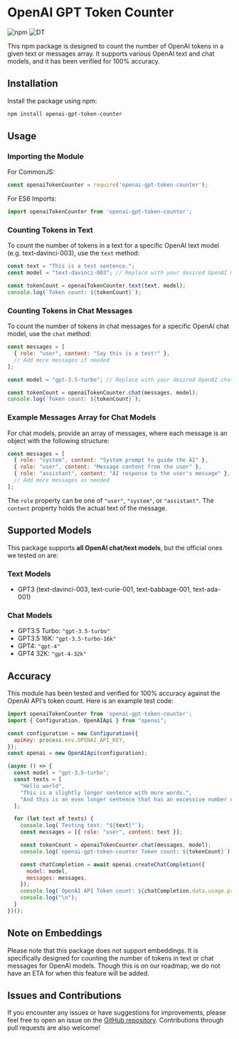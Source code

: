 # OpenAI GPT Token Counter

![npm](https://img.shields.io/npm/dt/openai-gpt-token-counter)
![DT](https://img.shields.io/badge/TypeScript%20Support-DT-blue)

This npm package is designed to count the number of OpenAI tokens in a given text or messages array. It supports various OpenAI text and chat models, and it has been verified for 100% accuracy.

## Installation

Install the package using npm:

```bash
npm install openai-gpt-token-counter
```

## Usage

### Importing the Module

For CommonJS:

```javascript
const openaiTokenCounter = require('openai-gpt-token-counter');
```

For ES6 Imports:

```javascript
import openaiTokenCounter from 'openai-gpt-token-counter';
```

### Counting Tokens in Text

To count the number of tokens in a text for a specific OpenAI text model (e.g. text-davinci-003), use the `text` method:

```javascript
const text = "This is a test sentence.";
const model = "text-davinci-003"; // Replace with your desired OpenAI model

const tokenCount = openaiTokenCounter.text(text, model);
console.log(`Token count: ${tokenCount}`);
```

### Counting Tokens in Chat Messages

To count the number of tokens in chat messages for a specific OpenAI chat model, use the `chat` method:

```javascript
const messages = [
  { role: "user", content: "Say this is a test!" },
  // Add more messages if needed
];

const model = "gpt-3.5-turbo"; // Replace with your desired OpenAI chat model

const tokenCount = openaiTokenCounter.chat(messages, model);
console.log(`Token count: ${tokenCount}`);
```
### Example Messages Array for Chat Models

For chat models, provide an array of messages, where each message is an object with the following structure:

```javascript
const messages = [
  { role: "system", content: "System prompt to guide the AI" },
  { role: "user", content: "Message content from the user" },
  { role: "assistant", content: "AI response to the user's message" },
  // Add more messages as needed
];
```

The `role` property can be one of `"user"`, `"system"`, or `"assistant"`. The `content` property holds the actual text of the message.

## Supported Models

This package supports **all OpenAI chat/text models**, but the official ones we tested on are:

### Text Models

- GPT3 (text-davinci-003, text-curie-001, text-babbage-001, text-ada-001)

### Chat Models

- GPT3.5 Turbo: `"gpt-3.5-turbo"`
- GPT3.5 16K: `"gpt-3.5-turbo-16k"`
- GPT4: `"gpt-4"`
- GPT4 32K: `"gpt-4-32k"`

## Accuracy

This module has been tested and verified for 100% accuracy against the OpenAI API's token count. Here is an example test code:

```javascript
import openaiTokenCounter from 'openai-gpt-token-counter';
import { Configuration, OpenAIApi } from "openai";

const configuration = new Configuration({
  apiKey: process.env.OPENAI_API_KEY,
});
const openai = new OpenAIApi(configuration);

(async () => {
  const model = "gpt-3.5-turbo";
  const texts = [
    "Hello world",
    "This is a slightly longer sentence with more words.",
    "And this is an even longer sentence that has an excessive number of words..."
  ];

  for (let text of texts) {
    console.log(`Testing text: "${text}"`);
    const messages = [{ role: "user", content: text }];

    const tokenCount = openaiTokenCounter.chat(messages, model);
    console.log(`openai-gpt-token-counter Token count: ${tokenCount}`);

    const chatCompletion = await openai.createChatCompletion({
      model: model,
      messages: messages,
    });
    console.log(`OpenAI API Token count: ${chatCompletion.data.usage.prompt_tokens}`);
    console.log("\n");
  }
})();
```

## Note on Embeddings

Please note that this package does not support embeddings. It is specifically designed for counting the number of tokens in text or chat messages for OpenAI models. Though this is on our roadmap, we do not have an ETA for when this feature will be added.

## Issues and Contributions

If you encounter any issues or have suggestions for improvements, please feel free to open an issue on the [GitHub repository](https://github.com/codergautam/openai-gpt-token-counter). Contributions through pull requests are also welcome!
